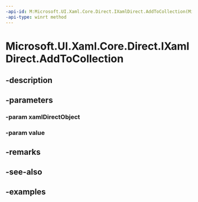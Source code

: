 ```yaml
---
-api-id: M:Microsoft.UI.Xaml.Core.Direct.IXamlDirect.AddToCollection(Microsoft.UI.Xaml.Core.Direct.XamlDirectObject,Microsoft.UI.Xaml.Core.Direct.XamlDirectObject)
-api-type: winrt method
---
```


<!-- Method syntax.
public void IXamlDirect.AddToCollection(XamlDirectObject xamlDirectObject, XamlDirectObject value)
-->

# Microsoft.UI.Xaml.Core.Direct.IXamlDirect.AddToCollection

## -description

## -parameters
### -param xamlDirectObject

### -param value

## -remarks

## -see-also

## -examples

